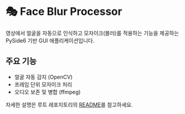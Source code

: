 # 🎭 Face Blur Processor

영상에서 얼굴을 자동으로 인식하고 모자이크(블러)를 적용하는 기능을 제공하는 PySide6 기반 GUI 애플리케이션입니다.

## 주요 기능
- 얼굴 자동 감지 (OpenCV)
- 프레임 단위 모자이크 처리
- 오디오 보존 및 병합 (ffmpeg)

자세한 설명은 루트 레포지토리의 [README](../README.md)를 참고하세요.
